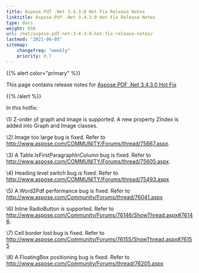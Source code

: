 ```yaml
---
title: Aspose.Pdf .Net 3.4.3.0 Hot Fix Release Notes
linktitle: Aspose.Pdf .Net 3.4.3.0 Hot Fix Release Notes
type: docs
weight: 650
url: /net/aspose-pdf-net-3-4-3-0-hot-fix-release-notes/
lastmod: "2021-06-05"
sitemap:
    changefreq: "weekly"
    priority: 0.7
---
```


{{% alert color="primary" %}}

This page contains release notes for [Aspose.PDF .Net 3.4.3.0 Hot Fix](http://www.aspose.com/downloads/pdf/net/new-releases/aspose.pdf-.net-3.4.3.0-hot-fix/)

{{% /alert %}}

In this hotfix:

\1) Z-order of graph and image is supported. A new property ZIndex is added into Graph and Image classes.

\2) Image too large bug is fixed. Refer to <http://www.aspose.com/COMMUNITY/Forums/thread/75667.aspx>.

\3) A Table.IsFirstParagraphInColumn bug is fixed. Refer to <http://www.aspose.com/COMMUNITY/Forums/thread/75605.aspx>.

\4) Heading level switch bug is fixed. Refer to <http://www.aspose.com/COMMUNITY/Forums/thread/75493.aspx>

\5) A Word2Pdf performance bug is fixed. Refer to <http://www.aspose.com/Community/Forums/thread/76041.aspx>

\6) Inline RadioButton is supported. Refer to <http://www.aspose.com/Community/Forums/76146/ShowThread.aspx#76146>.

\7) Cell border lost bug is fixed. Refer to <http://www.aspose.com/Community/Forums/76155/ShowThread.aspx#76155>

\8) A FloatingBox positioning bug is fixed. Refer to <http://www.aspose.com/Community/Forums/thread/76205.aspx>
